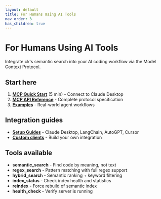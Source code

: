 ```yaml
---
layout: default
title: For Humans Using AI Tools
nav_order: 3
has_children: true
---
```


# For Humans Using AI Tools

Integrate ck's semantic search into your AI coding workflow via the Model Context Protocol.

## Start here

1. **[MCP Quick Start](mcp-quickstart.html)** (5 min) - Connect to Claude Desktop
2. **[MCP API Reference](mcp-api.html)** - Complete protocol specification
3. **[Examples](examples.html)** - Real-world agent workflows

## Integration guides

- **[Setup Guides](setup-guides.html)** - Claude Desktop, LangChain, AutoGPT, Cursor
- **[Custom clients](setup-guides.html#custom-mcp-client)** - Build your own integration

## Tools available

- **semantic_search** - Find code by meaning, not text
- **regex_search** - Pattern matching with full regex support
- **hybrid_search** - Semantic ranking + keyword filtering
- **index_status** - Check index health and statistics
- **reindex** - Force rebuild of semantic index
- **health_check** - Verify server is running
